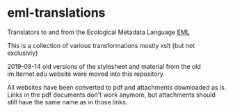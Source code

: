 eml-translations
================

Translators to and from the Ecological Metadata Language [EML](https://knb.ecoinformatics.org/#external//emlparser/docs/index.html)

This is a collection of various transformations mostly xslt (but not exclusivly)

2019-08-14 old versions of the stylesheet and material from the old im.lternet.edu website were moved into this repository.

All websites have been converted to pdf and attachments downloaded as is. Links in the pdf documents don't work anymore, but attachments should still have the same name as in those links.
